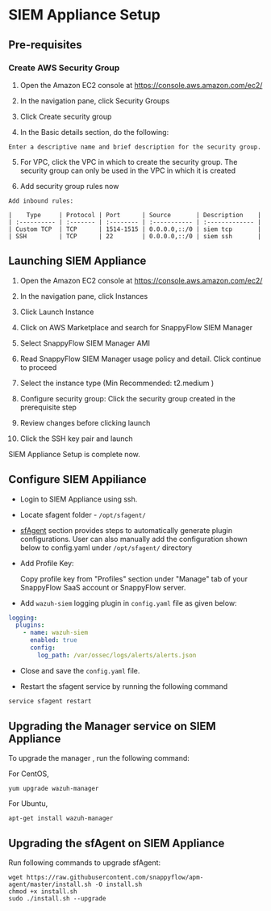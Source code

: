 # SIEM Appliance Setup

## Pre-requisites

### Create AWS Security Group

  1. Open the Amazon EC2 console at https://console.aws.amazon.com/ec2/

  2. In the navigation pane, click Security Groups

  3. Click Create security group

  4. In the Basic details section, do the following:

    Enter a descriptive name and brief description for the security group.

  5. For VPC, click the VPC in which to create the security group. The security group can only be used in the VPC in which it is created

  6. Add security group rules now

    Add inbound rules:

    |    Type     | Protocol | Port      | Source       | Description    |
    | :---------- | :------- | :-------- | :----------- | :------------- |
    | Custom TCP  | TCP      | 1514-1515 | 0.0.0.0,::/0 | siem tcp       |
    | SSH         | TCP      | 22        | 0.0.0.0,::/0 | siem ssh       |


## Launching SIEM Appliance
1. Open the Amazon EC2 console at https://console.aws.amazon.com/ec2/

2. In the navigation pane, click Instances

3. Click Launch Instance

4. Click on AWS Marketplace and search for SnappyFlow SIEM Manager

5. Select SnappyFlow SIEM Manager AMI

6. Read SnappyFlow SIEM Manager usage policy and detail. Click continue to proceed

7. Select the instance type (Min Recommended: t2.medium )

8. Configure security group:
    Click the security group created in the prerequisite step

9. Review changes before clicking launch

10. Click the SSH key pair and launch

SIEM Appliance Setup is complete now.

## Configure SIEM Appiliance

- Login to SIEM Appliance using ssh.

- Locate sfagent folder - `/opt/sfagent/` 

- [sfAgent](/docs/Quick_Start/getting_started#sfagent) section provides steps to automatically generate plugin configurations. User can also manually add the configuration shown below to config.yaml under `/opt/sfagent/` directory

- Add Profile Key:

  Copy profile key from "Profiles" section under "Manage" tab of your SnappyFlow SaaS account or SnappyFlow server.

- Add `wazuh-siem` logging plugin in `config.yaml` file as given below:

```yaml 
logging: 
  plugins: 
    - name: wazuh-siem
      enabled: true 
      config: 
        log_path: /var/ossec/logs/alerts/alerts.json
```
- Close and save the `config.yaml` file.

- Restart the sfagent service by running the following command 
```bash
service sfagent restart
```

## Upgrading the Manager service on SIEM Appliance

To upgrade the manager , run the following command:

For CentOS,
```shell
yum upgrade wazuh-manager
```
For Ubuntu,
```shell
apt-get install wazuh-manager
```

## Upgrading the sfAgent on SIEM Appliance

Run following commands to upgrade sfAgent:

```shell
wget https://raw.githubusercontent.com/snappyflow/apm-agent/master/install.sh -O install.sh 
chmod +x install.sh 
sudo ./install.sh --upgrade
```